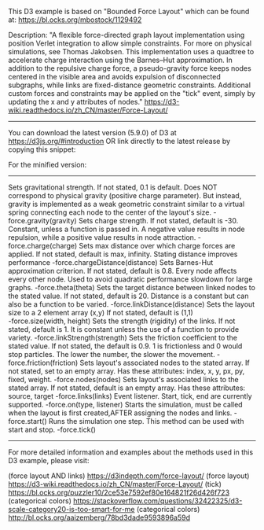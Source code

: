 This D3 example is based on "Bounded Force Layout" which can be found at: https://bl.ocks.org/mbostock/1129492

Description: "A flexible force-directed graph layout implementation using position Verlet integration to allow simple constraints. For more on physical simulations, see Thomas Jakobsen. This implementation uses a quadtree to accelerate charge interaction using the Barnes–Hut approximation. In addition to the repulsive charge force, a pseudo-gravity force keeps nodes centered in the visible area and avoids expulsion of disconnected subgraphs, while links are fixed-distance geometric constraints. Additional custom forces and constraints may be applied on the "tick" event, simply by updating the x and y attributes of nodes." https://d3-wiki.readthedocs.io/zh_CN/master/Force-Layout/ 

-------------------------------------------------------------------------------------------------------------------------------------


You can download the latest version (5.9.0) of D3 at https://d3js.org/#introduction OR link directly to the latest release by copying this snippet:

<script src="https://d3js.org/d3.v5.min.js"></script>

For the minified version:

<script src="https://d3js.org/d3.v5.min.js"></script>

-------------------------------------------------------------------------------------------------------------------------------------


Sets gravitational strength. If not stated, 0.1 is default. Does NOT correspond to physical gravity (positive charge parameter). But instead, gravity is implemented as a weak geometric constraint similar to a virtual spring connecting each node to the center of the layout's size. 
    -force.gravity(gravity)
Sets charge strength. If not stated, default is -30. Constant, unless a function is passed in. A negative value results in node repulsion, while a positive value results in node attraction. 
    -force.charge(charge)
Sets max distance over which charge forces are applied. If not stated, default is max, infinity. Stating distance improves performance 
    -force.chargeDistance(distance)
Sets Barnes-Hut approximation criterion. If not stated, default is 0.8. Every node affects every other node. Used to avoid quadratic performance slowdown for large graphs. 
    -force.theta(theta)
Sets the target distance between linked nodes to the stated value. If not stated, default is 20. Distance is a constant but can also be a function to be varied.
    -force.linkDistance(distance)
 Sets the layout size to a 2 element array (x,y) If not stated, default is (1,1)   
    -force.size(width, height)
Sets the strength (rigidity) of the links. If not stated, default is 1. It is constant unless the use of a function to provide variety. 
    -force.linkStrength(strength)
Sets the friction coefficient to the stated value. If not stated, the default is 0.9. 1 is frictionless and 0 would stop particles. The lower the number, the slower the movement. 
    -force.friction(friction)
Sets layout's associated nodes to the stated array. If not stated, set to an empty array. Has these attributes: index, x, y, px, py, fixed, weight.
    -force.nodes(nodes)
Sets layout's associated links to the stated array. If not stated, default is an empty array. Has these attributes: source, target
    -force.links(links)
Event listener. Start, tick, end are currently supported.
    -force.on(type, listener)
Starts the simulation, must be called when the layout is first created,AFTER assigning the nodes and links.
    -force.start()
Runs the simulation one step. This method can be used with start and stop. 
    -force.tick()

-------------------------------------------------------------------------------------------------------------------------------------


For more detailed information and examples about the methods used in this D3 example, please visit:

(force layout AND links)    https://d3indepth.com/force-layout/
(force layout)  https://d3-wiki.readthedocs.io/zh_CN/master/Force-Layout/
(tick) https://bl.ocks.org/puzzler10/2ce53e7592ef80e164821f26d426f723
(categorical colors)  https://stackoverflow.com/questions/32422325/d3-scale-category20-is-too-smart-for-me
(categorical colors)    http://bl.ocks.org/aaizemberg/78bd3dade9593896a59d
